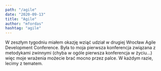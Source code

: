 ```yaml
--- 
path: "/agile"
date: "2020-09-13"
title: "Agile"
author: "mfordas"
hashtag: "agile"
---
```


  W zeszłym tygodniu miałem okazję wziąć
                                udział w drugiej Wrocław Agile Development Conference.
                                Była to moja pierwsza konferencja związana z metodykami zwinnymi (chyba w ogóle
                                pierwsza konferencja w życiu...) więc moje wrażenia możecie brać mocno przez palce.
                                W każdym
                                razie, lecimy z tematem.
                           